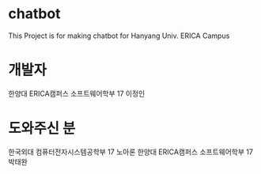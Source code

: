 # chatbot
This Project is for making chatbot for Hanyang Univ. ERICA Campus

# 개발자
한양대 ERICA캠퍼스 소프트웨어학부 17 이정인

# 도와주신 분
한국외대 컴퓨터전자시스템공학부 17 노아론
한양대 ERICA캠퍼스 소프트웨어학부 17 박태완
